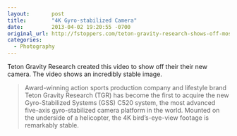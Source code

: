 ```yaml
---
layout:       post
title:        "4K Gyro-stabilized Camera"
date:         2013-04-02 19:20:55 -0700
original_url: http://fstoppers.com/teton-gravity-research-shows-off-most-advanced-4k-gyro-stabilized-camera-platform
categories:
  - Photography
---
```


Teton Gravity Research created this video to show off their their new camera. The video shows an incredibly stable image.

 > 
 > 
 >  Award-winning action sports production company and lifestyle brand Teton Gravity Research (TGR) has become the first to acquire the new Gyro-Stabilized Systems (GSS) C520 system, the most advanced five-axis gyro-stabilized camera platform in the world. Mounted on the underside of a helicopter, the 4K bird’s-eye-view footage is remarkably stable. 
 > 
 > 
